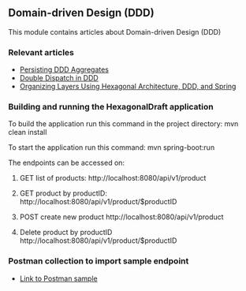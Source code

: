 ## Domain-driven Design (DDD)

This module contains articles about Domain-driven Design (DDD)

### Relevant articles

- [Persisting DDD Aggregates](https://www.baeldung.com/spring-persisting-ddd-aggregates)
- [Double Dispatch in DDD](https://www.baeldung.com/ddd-double-dispatch)
- [Organizing Layers Using Hexagonal Architecture, DDD, and Spring](https://www.baeldung.com/hexagonal-architecture-ddd-spring)


### Building and running the HexagonalDraft application

To build the application run this command in the project directory:
mvn clean install

To start the application run this command:
mvn spring-boot:run

The endpoints can be accessed on:
1. GET list of products:
http://localhost:8080/api/v1/product

2. GET product by productID:
http://localhost:8080/api/v1/product/$productID

3. POST create new product
http://localhost:8080/api/v1/product

3. Delete product by productID
http://localhost:8080/api/v1/product/$productID

### Postman collection to import sample endpoint
- [Link to Postman sample](https://github.com/sachin071287/tutorials/ddd/HexagonalDraft.postman_collection.json)
